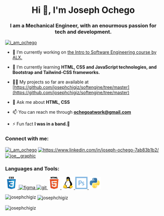 <h1 align="center">Hi 👋, I'm Joseph Ochego</h1>
<h3 align="center">I am a Mechanical Engineer, with an enourmous passion for tech and development.</h3>

<p align="left"> <a href="https://twitter.com/i_am_ochego" target="blank"><img src="https://img.shields.io/twitter/follow/i_am_ochego?logo=twitter&style=for-the-badge" alt="i_am_ochego" /></a> </p>

- 🔭 I’m currently working on [the Intro to Software Engineering course by ALX.](https://alxintrotoswe.com/)

- 🌱 I’m currently learning **HTML, CSS and JavaScript technologies, and Bootstrap and Tailwind-CSS frameworks.**

- 👨‍💻 My projects so far are available at [https://github.com/josephchigiz/softengine/tree/master](https://github.com/josephchigiz/softengine/tree/master)

- 💬 Ask me about **HTML, CSS**

- 📫 You can reach me through **ochegoatwork@gmail.com**

- ⚡ Fun fact **I was in a band.🥁**

<h3 align="left">Connect with me:</h3>
<p align="left">
<a href="https://twitter.com/i_am_ochego" target="blank"><img align="center" src="https://raw.githubusercontent.com/rahuldkjain/github-profile-readme-generator/master/src/images/icons/Social/twitter.svg" alt="i_am_ochego" height="30" width="40" /></a>
<a href="https://linkedin.com/in/joseph-ochego-7ab83b1b2/" target="blank"><img align="center" src="https://raw.githubusercontent.com/rahuldkjain/github-profile-readme-generator/master/src/images/icons/Social/linked-in-alt.svg" alt="https://www.linkedin.com/in/joseph-ochego-7ab83b1b2/" height="30" width="40" /></a>
<a href="https://instagram.com/joe__graphic" target="blank"><img align="center" src="https://raw.githubusercontent.com/rahuldkjain/github-profile-readme-generator/master/src/images/icons/Social/instagram.svg" alt="joe__graphic" height="30" width="40" /></a>
</p>

<h3 align="left">Languages and Tools:</h3>
<p align="left"> <a href="https://www.w3schools.com/css/" target="_blank" rel="noreferrer"> <img src="https://raw.githubusercontent.com/devicons/devicon/master/icons/css3/css3-original-wordmark.svg" alt="css3" width="40" height="40"/> </a> <a href="https://www.figma.com/" target="_blank" rel="noreferrer"> <img src="https://www.vectorlogo.zone/logos/figma/figma-icon.svg" alt="figma" width="40" height="40"/> </a> <a href="https://git-scm.com/" target="_blank" rel="noreferrer"> <img src="https://www.vectorlogo.zone/logos/git-scm/git-scm-icon.svg" alt="git" width="40" height="40"/> </a> <a href="https://www.w3.org/html/" target="_blank" rel="noreferrer"> <img src="https://raw.githubusercontent.com/devicons/devicon/master/icons/html5/html5-original-wordmark.svg" alt="html5" width="40" height="40"/> </a> <a href="https://www.linux.org/" target="_blank" rel="noreferrer"> <img src="https://raw.githubusercontent.com/devicons/devicon/master/icons/linux/linux-original.svg" alt="linux" width="40" height="40"/> </a> <a href="https://www.photoshop.com/en" target="_blank" rel="noreferrer"> <img src="https://raw.githubusercontent.com/devicons/devicon/master/icons/photoshop/photoshop-line.svg" alt="photoshop" width="40" height="40"/> </a> <a href="https://www.python.org" target="_blank" rel="noreferrer"> <img src="https://raw.githubusercontent.com/devicons/devicon/master/icons/python/python-original.svg" alt="python" width="40" height="40"/> </a> </p>

<p><img align="left" src="https://github-readme-stats.vercel.app/api/top-langs?username=josephchigiz&show_icons=true&locale=en&layout=compact" alt="josephchigiz" /></p>

<p>&nbsp;<img align="center" src="https://github-readme-stats.vercel.app/api?username=josephchigiz&show_icons=true&locale=en" alt="josephchigiz" /></p>

<p><img align="center" src="https://github-readme-streak-stats.herokuapp.com/?user=josephchigiz&" alt="josephchigiz" /></p>
